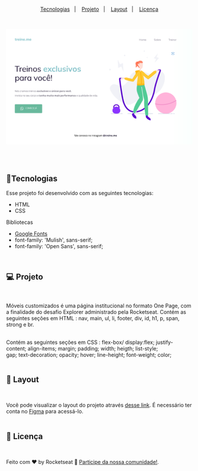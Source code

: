 <p align="center">
  <a href="#-Tecnologias">Tecnologias</a>&nbsp;&nbsp;&nbsp;|&nbsp;&nbsp;&nbsp;
  <a href="#-Projeto">Projeto</a>&nbsp;&nbsp;&nbsp;|&nbsp;&nbsp;&nbsp;
  <a href="#-Layout">Layout</a>&nbsp;&nbsp;&nbsp;|&nbsp;&nbsp;&nbsp;
  <a href="#memo-licença">Licença</a>
</p>
 <br>

<p align="center">
 <img src="./images/preview.PNG" alt="PRs welcome!" />
</p>
<br>
<br>

## 🚀Tecnologias

Esse projeto foi desenvolvido com as seguintes tecnologias:

- HTML
- CSS

Bibliotecas

- [Google Fonts](https://fonts.google.com/)
- font-family: 'Mulish', sans-serif;
- font-family: 'Open Sans', sans-serif;
<br>

## 💻 Projeto
<br>

Móveis customizados é uma página institucional no formato One Page, com a finalidade do desafio Explorer administrado pela Rocketseat.
Contém as seguintes seções em HTML : nav, main, ul, li, footer, div, id, h1, p, span, strong e br.
<br><br>

Contém as seguintes seções em CSS : flex-box/ display:flex; justify-content; align-items; margin; padding; width; heigth; list-style;
<br>
 gap; text-decoration; opacity; hover; line-height; font-weight; color;
<br><br>

## 🔖 Layout
<br>

Você pode visualizar o layout do projeto através [desse link](https://www.figma.com/file/rkDOHGPwwFtBNqEdHSuQPd/Projeto-02---Explorer?node-id=0%3A1). É necessário ter conta no [Figma](https://figma.com) para acessá-lo.
<br><br>

## 📝 Licença
<br>

Feito com ♥ by Rocketseat :wave: [Participe da nossa comunidade!](https://discordapp.com/invite/gCRAFhc).
